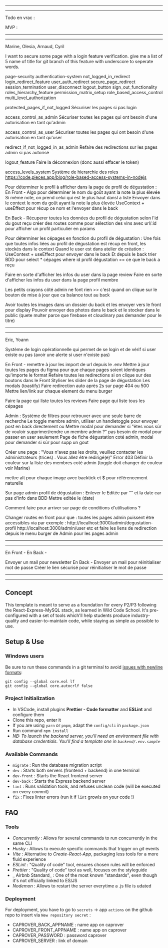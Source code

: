 -------------------------------------------------------------------------------------------------------------------------------
-------------------------------------------------------------------------------------------------------------------------------


Todo en vrac :

MVP :

-------------------------------------------------------------------------------------
-------------------------------------------------------------------------------------

Marine, Olesia, Arnaud, Cyril

I want to secure some page with a login feature verification.
give me a list of 5 name of title for git branch of this feature with underscore to seperate words.


page-security
authentication-system
not_logged_in_redirect
login_redirect_feature
user_auth_redirect
secure_page_redirect
session_termination
user_disconnect
logout_button
sign_out_functionality
roles_hierarchy_feature
permission_matrix_setup
role_based_access_control
multi_level_authorization





protected_pages_if_not_logged
Sécuriser les pages si pas login


access_control_as_admin
Sécuriser toutes les pages qui ont besoin d'une autorisation en tant qu'admin


access_control_as_user
Sécuriser toutes les pages qui ont besoin d'une autorisation en tant qu'user


redirect_if_not_logged_in_as_admin
Refaire des redirections sur les pages admin si pas autorisé


logout_feature
Faire la déconnexion (donc aussi effacer le token)


access_levels_system
Système de hierarchie des roles
https://code.pieces.app/blog/role-based-access-systems-in-nodejs






Pour déterminer le profil à afficher dans la page de profil de dégustation :
En Front - 
Algo pour déterminer le nom du goût ayant la note la plus élevée
Si même note, on prend celui qui est le plus haut dansl a liste
Envoyer dans le context le nom du goût ayant la note la plus élevée
UseContext + useEffect pour récup ce nom et l'envoyer dans le back

En Back - 
Récuperer toutes les données du profil de dégustation selon l'id du gout reçu
créer des routes comme pour sélection des vins avec url/:id pour afficher un profil particulier en params



Pour déterminer les cépages en fonction du profil de dégustation :
Une fois que toutes infos liées au profil de dégustation est récup en front, les stockés dans le context
Quand le user est dans atelier de création :
UseContext + useEffect pour envoyer dans le back
Et depuis le back trier BDD pour select * cépages where id profil dégustation == ce que le back a reçu



Faire en sorte d'afficher les infos du user dans la page review 
Faire en sorte d'afficher les infos du user dans la page profil membre


Les petits crayons côté admin ne font rien >> c'est quand on clique sur le bouton de mise à jour que ca balance tout au back


Avoir toutes les images dans un dossier du back et les envoyer vers le front pour display
Pouvoir envoyer des photos dans le back et le stocker dans le public (quete multer parce que firebase et cloudinary pas demander pour le titre)






-------------------------------------------------------------------------------------
-------------------------------------------------------------------------------------


Eric, Yoann

Système de login opérationnelle qui permet de se login et de vérif si user existe ou pas (avoir une alerte si user n'existe pas)

En Front - remettre à jour les import de url depuis le .env
Mettre à jour toutes les pages du figma pour que chaque pages soient identiques qu'importe le format
Refaire toutes les redirections si on clique sur des boutons dans le Front
Styliser les slider de la page de dégustation
Les modals (toastify)
Faire redirection auto après 2s sur page 404 ou 500
Mettre lien/link sur chaque element du menu burger

Faire la page qui liste toutes les reviews
Faire page qui liste tous les cépages


Admin :
Système de filtres pour retrouver avec une seule barre de recherche
Le toggle membre admin, utiliser un handletoggle pour envoyer post en back directement
ou
Mettre modal pour demander si "êtes vous sûr de vouloir supprimer/rendre un membre admin ?" pas besoin de modal pour passer en user seulement
Page de fiche dégustation coté admin, modal pour demander si sûr pour supp un gout




Créer une page : "Vous n'avez pas les droits, veuillez contacter les administrateurs (trices) . Vous allez être redirigé(e)" Error 403
Définir la couleur sur la liste des membres coté admin (toggle doit changer de couleur voir Marine)

mettre alt pour chaque image avec backtick et $ pour référencement naturelle


Sur page admin profil de dégustation :
Enlever le Editée par "" et la date car pas d'info dans BDD
Mettre editée le (date)

Comment faire pour arriver sur page de conditions d'utilisations ?



Changer routes en front pour que :
toutes les pages admin puissent être accessibles via par exemple :
http://localhost:3000/admin/degustation-profil
http://localhost:3000/admin/user
etc
et faire les liens de redirection depuis le menu burger de Admin pour les pages admin


-------------------------------------------------------------------------------------
-------------------------------------------------------------------------------------



En Front - 
En Back - 

Envoyer un mail pour newsletter
En Back - Envoyer un mail pour réinitialiser mot de passe 
Créer le lien sécurisé pour réinitialiser le mot de passe





-------------------------------------------------------------------------------------------------------------------------------
-------------------------------------------------------------------------------------------------------------------------------





## Concept

This template is meant to serve as a foundation for every P2/P3 following the React-Express-MySQL stack, as learned in Wild Code School.
It's pre-configured with a set of tools which'll help students produce industry-quality and easier-to-maintain code, while staying as simple as possible to use.

## Setup & Use

### Windows users

Be sure to run these commands in a git terminal to avoid [issues with newline formats](https://en.wikipedia.org/wiki/Newline#Issues_with_different_newline_formats):

```
git config --global core.eol lf
git config --global core.autocrlf false
```

### Project Initialization

- In VSCode, install plugins **Prettier - Code formatter** and **ESLint** and configure them
- Clone this repo, enter it
- If you are using `yarn` or `pnpm`, adapt the `config/cli` in `package.json`
- Run command `npm install`
- _NB: To launch the backend server, you'll need an environment file with database credentials. You'll find a template one in `backend/.env.sample`_

### Available Commands

- `migrate` : Run the database migration script
- `dev` : Starts both servers (frontend + backend) in one terminal
- `dev-front` : Starts the React frontend server
- `dev-back` : Starts the Express backend server
- `lint` : Runs validation tools, and refuses unclean code (will be executed on every _commit_)
- `fix` : Fixes linter errors (run it if `lint` growls on your code !)

## FAQ

### Tools

- _Concurrently_ : Allows for several commands to run concurrently in the same CLI
- _Husky_ : Allows to execute specific commands that trigger on _git_ events
- _Vite_ : Alternative to _Create-React-App_, packaging less tools for a more fluid experience
- _ESLint_ : "Quality of code" tool, ensures chosen rules will be enforced
- _Prettier_ : "Quality of code" tool as well, focuses on the styleguide
- _ Airbnb Standard_ : One of the most known "standards", even though it's not officially linked to ES/JS
- _Nodemon_ : Allows to restart the server everytime a .js file is udated

### Deployment

For deployment, you have to go to `secrets` → app `actions` on the github repo to insert via `New repository secret` :

- CAPROVER_BACK_APPNAME : name app on caprover
- CAPROVER_FRONT_APPNAME : name app on caprover
- CAPROVER_PASSWORD : password caprover
- CAPROVER_SERVER : link of domain
